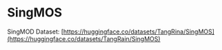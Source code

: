 # SingMOS

SingMOD Dataset: [https://huggingface.co/datasets/TangRina/SingMOS](https://huggingface.co/datasets/TangRain/SingMOS)
